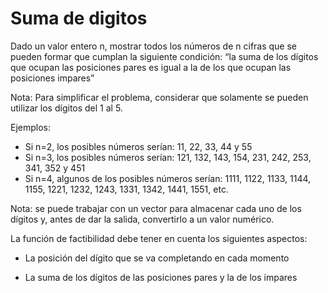 # Suma de digitos

Dado un valor entero n, mostrar todos los números de n cifras que se pueden formar que cumplan la siguiente condición: “la suma de los dígitos que ocupan las posiciones pares es igual a la de los que ocupan las posiciones impares”

Nota: Para simplificar el problema, considerar que solamente se pueden utilizar los dígitos del 1 al 5.

Ejemplos:

- Si n=2, los posibles números serían: 11, 22, 33, 44 y 55
- Si n=3, los posibles números serían: 121, 132, 143, 154, 231, 242, 253, 341, 352 y 451
- Si n=4, algunos de los posibles números serían: 1111, 1122, 1133, 1144, 1155, 1221, 1232, 1243, 1331, 1342, 1441, 1551, etc.

Nota: se puede trabajar con un vector para almacenar cada uno de los dígitos y, antes de dar la salida, convertirlo a un valor numérico.

La función de factibilidad debe tener en cuenta los siguientes aspectos:

- La posición del dígito que se va completando en cada momento

- La suma de los dígitos de las posiciones pares y la de los impares